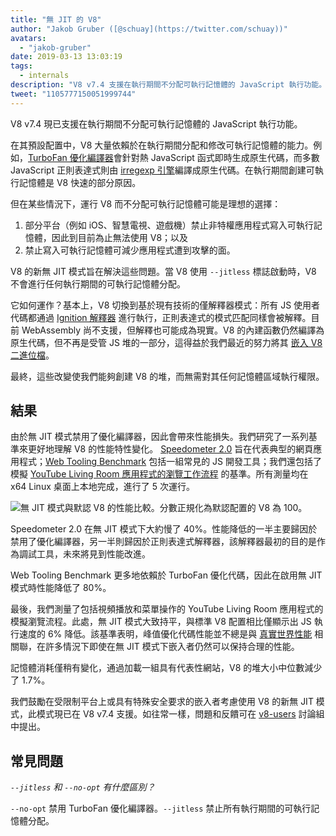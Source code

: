 ```yaml
---
title: "無 JIT 的 V8"
author: "Jakob Gruber ([@schuay](https://twitter.com/schuay))"
avatars:
  - "jakob-gruber"
date: 2019-03-13 13:03:19
tags:
  - internals
description: "V8 v7.4 支援在執行期間不分配可執行記憶體的 JavaScript 執行功能。"
tweet: "1105777150051999744"
---
```

V8 v7.4 現已支援在執行期間不分配可執行記憶體的 JavaScript 執行功能。

在其預設配置中，V8 大量依賴於在執行期間分配和修改可執行記憶體的能力。例如，[TurboFan 優化編譯器](/blog/turbofan-jit)會針對熱 JavaScript 函式即時生成原生代碼，而多數 JavaScript 正則表達式則由 [irregexp 引擎](https://blog.chromium.org/2009/02/irregexp-google-chromes-new-regexp.html)編譯成原生代碼。在執行期間創建可執行記憶體是 V8 快速的部分原因。

<!--truncate-->
但在某些情況下，運行 V8 而不分配可執行記憶體可能是理想的選擇：

1. 部分平台（例如 iOS、智慧電視、遊戲機）禁止非特權應用程式寫入可執行記憶體，因此到目前為止無法使用 V8；以及
1. 禁止寫入可執行記憶體可減少應用程式遭到攻擊的面。

V8 的新無 JIT 模式旨在解決這些問題。當 V8 使用 `--jitless` 標誌啟動時，V8 不會進行任何執行期間的可執行記憶體分配。

它如何運作？基本上，V8 切換到基於現有技術的僅解釋器模式：所有 JS 使用者代碼都通過 [Ignition 解釋器](/blog/ignition-interpreter) 進行執行，正則表達式的模式匹配同樣會被解釋。目前 WebAssembly 尚不支援，但解釋也可能成為現實。V8 的內建函數仍然編譯為原生代碼，但不再是受管 JS 堆的一部分，這得益於我們最近的努力將其 [嵌入 V8 二進位檔](/blog/embedded-builtins)。

最終，這些改變使我們能夠創建 V8 的堆，而無需對其任何記憶體區域執行權限。

## 結果

由於無 JIT 模式禁用了優化編譯器，因此會帶來性能損失。我們研究了一系列基準來更好地理解 V8 的性能特性變化。 [Speedometer 2.0](/blog/speedometer-2) 旨在代表典型的網頁應用程式；[Web Tooling Benchmark](/blog/web-tooling-benchmark) 包括一組常見的 JS 開發工具；我們還包括了模擬 [YouTube Living Room 應用程式的瀏覽工作流程](https://chromeperf.appspot.com/report?sid=518c637ffa0961f965afe51d06979375467b12b87e72061598763e5a36876306) 的基準。所有測量均在 x64 Linux 桌面上本地完成，進行了 5 次運行。

![無 JIT 模式與默認 V8 的性能比較。分數正規化為默認配置的 V8 為 100。](/_img/jitless/benchmarks.svg)

Speedometer 2.0 在無 JIT 模式下大約慢了 40%。性能降低的一半主要歸因於禁用了優化編譯器，另一半則歸因於正則表達式解釋器，該解釋器最初的目的是作為調試工具，未來將見到性能改進。

Web Tooling Benchmark 更多地依賴於 TurboFan 優化代碼，因此在啟用無 JIT 模式時性能降低了 80%。

最後，我們測量了包括視頻播放和菜單操作的 YouTube Living Room 應用程式的模擬瀏覽流程。此處，無 JIT 模式大致持平，與標準 V8 配置相比僅顯示出 JS 執行速度的 6% 降低。該基準表明，峰值優化代碼性能並不總是與 [真實世界性能](/blog/real-world-performance) 相關聯，在許多情況下即使在無 JIT 模式下嵌入者仍然可以保持合理的性能。

記憶體消耗僅稍有變化，通過加載一組具有代表性網站，V8 的堆大小中位數減少了 1.7%。

我們鼓勵在受限制平台上或具有特殊安全要求的嵌入者考慮使用 V8 的新無 JIT 模式，此模式現已在 V8 v7.4 支援。如往常一樣，問題和反饋可在 [v8-users](https://groups.google.com/forum/#!forum/v8-users) 討論組中提出。

## 常見問題

*`--jitless` 和 `--no-opt` 有什麼區別？*

`--no-opt` 禁用 TurboFan 優化編譯器。`--jitless` 禁止所有執行期間的可執行記憶體分配。
